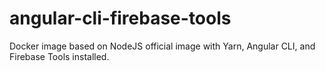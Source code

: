 # angular-cli-firebase-tools
Docker image based on NodeJS official image with Yarn, Angular CLI, and Firebase Tools installed.
